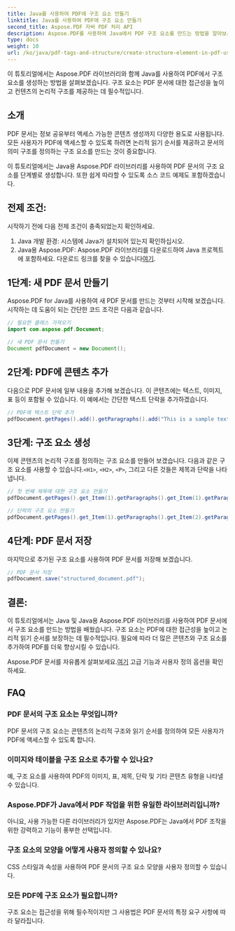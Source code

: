```yaml
---
title: Java를 사용하여 PDF에 구조 요소 만들기
linktitle: Java를 사용하여 PDF에 구조 요소 만들기
second_title: Aspose.PDF 자바 PDF 처리 API
description: Aspose.PDF를 사용하여 Java에서 PDF 구조 요소를 만드는 방법을 알아보세요. PDF 접근성과 논리적 콘텐츠 흐름을 향상합니다.
type: docs
weight: 10
url: /ko/java/pdf-tags-and-structure/create-structure-element-in-pdf-using-java/
---
```

이 튜토리얼에서는 Aspose.PDF 라이브러리와 함께 Java를 사용하여 PDF에서 구조 요소를 생성하는 방법을 살펴보겠습니다. 구조 요소는 PDF 문서에 대한 접근성을 높이고 컨텐츠의 논리적 구조를 제공하는 데 필수적입니다.

## 소개

PDF 문서는 정보 공유부터 액세스 가능한 콘텐츠 생성까지 다양한 용도로 사용됩니다. 모든 사용자가 PDF에 액세스할 수 있도록 하려면 논리적 읽기 순서를 제공하고 문서의 의미 구조를 정의하는 구조 요소를 만드는 것이 중요합니다.

이 튜토리얼에서는 Java용 Aspose.PDF 라이브러리를 사용하여 PDF 문서의 구조 요소를 단계별로 생성합니다. 또한 쉽게 따라할 수 있도록 소스 코드 예제도 포함하겠습니다.

## 전제 조건:
시작하기 전에 다음 전제 조건이 충족되었는지 확인하세요.

1. Java 개발 환경: 시스템에 Java가 설치되어 있는지 확인하십시오.
2.  Java용 Aspose.PDF: Aspose.PDF 라이브러리를 다운로드하여 Java 프로젝트에 포함하세요. 다운로드 링크를 찾을 수 있습니다[여기](https://releases.aspose.com/pdf/java/).

## 1단계: 새 PDF 문서 만들기
Aspose.PDF for Java를 사용하여 새 PDF 문서를 만드는 것부터 시작해 보겠습니다. 시작하는 데 도움이 되는 간단한 코드 조각은 다음과 같습니다.

```java
// 필요한 클래스 가져오기
import com.aspose.pdf.Document;

// 새 PDF 문서 만들기
Document pdfDocument = new Document();
```

## 2단계: PDF에 콘텐츠 추가
다음으로 PDF 문서에 일부 내용을 추가해 보겠습니다. 이 콘텐츠에는 텍스트, 이미지, 표 등이 포함될 수 있습니다. 이 예에서는 간단한 텍스트 단락을 추가하겠습니다.

```java
// PDF에 텍스트 단락 추가
pdfDocument.getPages().add().getParagraphs().add("This is a sample text paragraph.");
```

## 3단계: 구조 요소 생성
 이제 콘텐츠의 논리적 구조를 정의하는 구조 요소를 만들어 보겠습니다. 다음과 같은 구조 요소를 사용할 수 있습니다.`<H1>`, `<H2>`, `<P>`, 그리고 다른 것들은 제목과 단락을 나타냅니다.

```java
// 첫 번째 제목에 대한 구조 요소 만들기
pdfDocument.getPages().get_Item(1).getParagraphs().get_Item(1).getParagraphInfo().setStructureElementName("H1");

// 단락의 구조 요소 만들기
pdfDocument.getPages().get_Item(1).getParagraphs().get_Item(2).getParagraphInfo().setStructureElementName("P");
```

## 4단계: PDF 문서 저장
마지막으로 추가된 구조 요소를 사용하여 PDF 문서를 저장해 보겠습니다.

```java
// PDF 문서 저장
pdfDocument.save("structured_document.pdf");
```

## 결론:
이 튜토리얼에서는 Java 및 Java용 Aspose.PDF 라이브러리를 사용하여 PDF 문서에서 구조 요소를 만드는 방법을 배웠습니다. 구조 요소는 PDF에 대한 접근성을 높이고 논리적 읽기 순서를 보장하는 데 필수적입니다. 필요에 따라 더 많은 콘텐츠와 구조 요소를 추가하여 PDF를 더욱 향상시킬 수 있습니다.

Aspose.PDF 문서를 자유롭게 살펴보세요.[여기](https://reference.aspose.com/pdf/java/) 고급 기능과 사용자 정의 옵션을 확인하세요.

## FAQ

### PDF 문서의 구조 요소는 무엇입니까?

PDF 문서의 구조 요소는 콘텐츠의 논리적 구조와 읽기 순서를 정의하여 모든 사용자가 PDF에 액세스할 수 있도록 합니다.

### 이미지와 테이블을 구조 요소로 추가할 수 있나요?

예, 구조 요소를 사용하여 PDF의 이미지, 표, 제목, 단락 및 기타 콘텐츠 유형을 나타낼 수 있습니다.

### Aspose.PDF가 Java에서 PDF 작업을 위한 유일한 라이브러리입니까?

아니요, 사용 가능한 다른 라이브러리가 있지만 Aspose.PDF는 Java에서 PDF 조작을 위한 강력하고 기능이 풍부한 선택입니다.

### 구조 요소의 모양을 어떻게 사용자 정의할 수 있나요?

CSS 스타일과 속성을 사용하여 PDF 문서의 구조 요소 모양을 사용자 정의할 수 있습니다.

### 모든 PDF에 구조 요소가 필요합니까?

구조 요소는 접근성을 위해 필수적이지만 그 사용법은 PDF 문서의 특정 요구 사항에 따라 달라집니다.